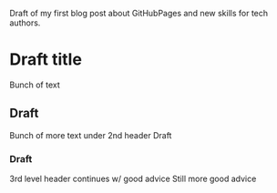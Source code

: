 Draft of my first blog post about GitHubPages and new skills for tech authors.

# Draft title
Bunch of text

## Draft

Bunch of more text under 2nd header
Draft

### Draft
3rd level header continues w/ good advice
Still more good advice 
